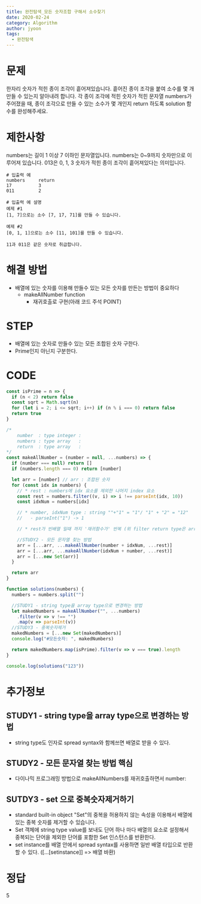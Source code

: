 ```yaml
---
title: 완전탐색_모든 숫자조합 구해서 소수찾기
date: 2020-02-24
category: Algorithm
author: jyoon
tags:
  - 완전탐색
---
```


# 문제

한자리 숫자가 적힌 종이 조각이 흩어져있습니다.
흩어진 종이 조각을 붙여 소수를 몇 개 만들 수 있는지 알아내려 합니다.
각 종이 조각에 적힌 숫자가 적힌 문자열 numbers가 주어졌을 때, 종이 조각으로 만들 수 있는 소수가 몇 개인지 return 하도록 solution 함수를 완성해주세요.

# 제한사항

numbers는 길이 1 이상 7 이하인 문자열입니다.
numbers는 0~9까지 숫자만으로 이루어져 있습니다.
013은 0, 1, 3 숫자가 적힌 종이 조각이 흩어져있다는 의미입니다.

```
# 입출력 예
numbers	    return
17	        3
011	        2

# 입출력 예 설명
예제 #1
[1, 7]으로는 소수 [7, 17, 71]를 만들 수 있습니다.

예제 #2
[0, 1, 1]으로는 소수 [11, 101]를 만들 수 있습니다.

11과 011은 같은 숫자로 취급합니다.
```

# 해결 방법

- 배열에 있는 숫자를 이용해 만들수 있는 모든 숫자를 만든는 방법이 중요하다
  - makeAllNumber function
    - 재귀호출로 구현(아래 코드 주석 POINT)

# STEP

- 배열에 있는 숫자로 만들수 있는 모든 조합된 숫자 구한다.
- Prime인지 아닌지 구분한다.

# CODE

```js
const isPrime = n => {
  if (n < 2) return false
  const sqrt = Math.sqrt(n)
  for (let i = 2; i <= sqrt; i++) if (n % i === 0) return false
  return true
}

/*
    number  : type integer : 
    numbers : type array   : 
    return  : type array   : 
*/
const makeAllNumber = (number = null, ...numbers) => {
  if (number === null) return []
  if (numbers.length === 0) return [number]

  let arr = [number] // arr : 조합된 숫자
  for (const idx in numbers) {
    // * rest : numbers에 idx 요소를 제외한 나머지 index 요소
    const rest = numbers.filter((v, i) => i !== parseInt(idx, 10))
    const idxNum = numbers[idx]

    // * number, idxNum type : string ""+"1" = "1"/ "1" + "2" = "12"
    //   - parseInt("1") -> 1

    // * rest가 빈배열 일때 까지 '재귀함수가' 반복 (위 filter return type은 array)

    //STUDY2 - 모든 문자열 찾는 방법
    arr = [...arr, ...makeAllNumber(number + idxNum, ...rest)]
    arr = [...arr, ...makeAllNumber(idxNum + number, ...rest)]
    arr = [...new Set(arr)]
  }

  return arr
}

function solutions(numbers) {
  numbers = numbers.split("")

  //STUDY1 - string type을 array type으로 변경하는 방법
  let makedNumbers = makeAllNumber("", ...numbers)
    .filter(v => v !== "")
    .map(v => parseInt(v))
  //STUDY3 - 중복숫자제거
  makedNumbers = [...new Set(makedNumbers)]
  console.log("#모든숫자: ", makedNumbers)

  return makedNumbers.map(isPrime).filter(v => v === true).length
}

console.log(solutions("123"))
```

# 추가정보

## STUDY1 - string type을 array type으로 변경하는 방법

- string type도 인자로 spread syntax와 함께쓰면 배열로 받을 수 있다.

## STUDY2 - 모든 문자열 찾는 방법 핵심

- 다이나믹 프로그래밍 방법으로 makeAllNumbers를 재귀호출하면서 number:

## SUTDY3 - set 으로 중복숫자제거하기

- standard built-in object "Set"의 중복을 허용하지 않는 속성을 이용해서 배열에 있는 중복 숫자를 제거할 수 있습니다.
- Set 객체에 string type value를 보내도 단어 하나 마다 배열의 요소로 설정해서 중복되는 단어을 제외한 단어를 포함한 Set 인스턴스를 반환한다.
- set instance를 배열 안에서 spread syntax를 사용하면 일반 배열 타입으로 반환할 수 있다. ([...[setinstance]] => 배열 바환)

# 정답

5
